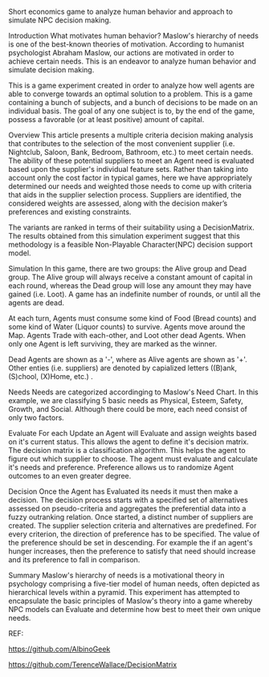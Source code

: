 Short economics game to analyze human behavior and approach to simulate NPC decision making.

Introduction
What motivates human behavior? Maslow's hierarchy of needs is one of the best-known theories of motivation. According to humanist psychologist Abraham Maslow, our actions are motivated in order to achieve certain needs. This is an endeavor to analyze human behavior and simulate decision making.  

This is a game experiment created in order to analyze how well agents are able to converge towards an optimal solution to a problem.  This is a game containing a bunch of subjects, and a bunch of decisions to be made on an individual basis.  The goal of any one subject is to, by the end of the game, possess a favorable (or at least positive) amount of capital.

Overview
This article presents a multiple criteria decision making analysis that contributes to the selection of the most convenient supplier (i.e. Nightclub, Saloon, Bank, Bedroom, Bathroom, etc.) to meet certain needs. The ability of these  potential suppliers to meet an Agent need is evaluated based upon the supplier's individual feature sets.   Rather than taking into account only the cost factor in typical games, here we have appropriately determined our needs and weighted those needs to come up with criteria that aids in the supplier selection process.  Suppliers are identified, the considered weights are assessed, along with the decision maker’s preferences and existing constraints. 

The variants are ranked in terms of their suitability using a DecisionMatrix. The results obtained from this simulation experiment suggest that this methodology is a feasible Non-Playable Character(NPC) decision support model.


Simulation
In this game, there are two groups: the Alive group and Dead group. The Alive group will always receive a constant amount of capital in each round, whereas the Dead group will lose any amount they may have gained (i.e. Loot).  A game has an indefinite number of rounds, or until all the agents are dead. 

At each turn, Agents must consume some kind of Food (Bread counts) and some kind of Water (Liquor counts) to survive.  Agents move around the Map.  Agents Trade with each-other, and Loot other dead Agents.  When only one Agent is left surviving, they are marked as the winner.  

Dead Agents are shown as a '-', where as Alive agents are shown as '+'. Other enties (i.e. suppliers) are denoted by capialized letters ((B)ank, (S)chool, (X)Home, etc.) .


Needs
Needs are categorized accordinging to Maslow's Need Chart.  In this example, we are classifying 5 basic needs as Physical, Esteem, Safety, Growth, and Social. Although there could be more, each need consist of only two factors. 


Evaluate
For each Update an Agent will Evaluate and assign weights based on it's current status.  This allows the agent to define it's decision matrix.  The decision matrix is a classification algorithm.  This helps the agent to figure out which supplier to choose.  The agent must evaluate and calculate it's needs and preference.  Preference allows us to randomize Agent outcomes to an even greater degree.

Decision
Once the Agent has Evaluated its needs it must then make a decision.  The decision process starts with a specified set of alternatives assessed on pseudo-criteria and aggregates the preferential data into a fuzzy
outranking relation. Once started, a distinct number of suppliers are created.  The supplier selection criteria and alternatives are predefined.  For every criterion, the direction of preference has to be specified. The value of the preference should be set in descending. For example the if an agent's hunger increases, then the preference to satisfy that need should increase and its preference to fall in comparison.

Summary
Maslow's hierarchy of needs is a motivational theory in psychology comprising a five-tier model of human needs, often depicted as hierarchical levels within a pyramid. This experiment has attempted to encapsulate the basic principles of Maslow's theory into a game whereby NPC models can Evaluate and determine how best to meet their own unique needs.


REF:

https://github.com/AlbinoGeek

https://github.com/TerenceWallace/DecisionMatrix

